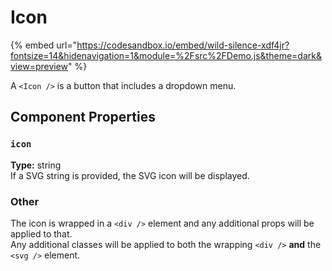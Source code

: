 # Icon

{% embed url="https://codesandbox.io/embed/wild-silence-xdf4jr?fontsize=14&hidenavigation=1&module=%2Fsrc%2FDemo.js&theme=dark&view=preview" %}

A `<Icon />` is a button that includes a dropdown menu.

## Component Properties

### `icon`

**Type:** string\
If a SVG string is provided, the SVG icon will be displayed.

### Other

The icon is wrapped in a `<div />` element and any additional props will be applied to that.\
Any additional classes will be applied to both the wrapping `<div />` **and** the `<svg />` element.
